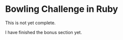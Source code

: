 Bowling Challenge in Ruby
=================

This is not yet complete.

I have finished the bonus section yet.


